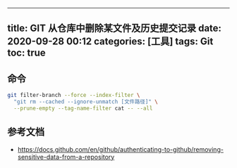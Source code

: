 ----
title: GIT 从仓库中删除某文件及历史提交记录
date: 2020-09-28 00:12
categories: [工具]
tags: Git
toc: true
----

## 命令

```bash
git filter-branch --force --index-filter \
  "git rm --cached --ignore-unmatch [文件路径]" \
  --prune-empty --tag-name-filter cat -- --all
```

<!-- more -->

## 参考文档

- https://docs.github.com/en/github/authenticating-to-github/removing-sensitive-data-from-a-repository